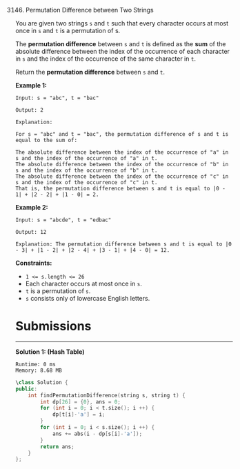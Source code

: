 3146. Permutation Difference between Two Strings

You are given two strings `s` and `t` such that every character occurs at most once in `s` and `t` is a permutation of s.

The **permutation difference** between `s` and `t` is defined as the **sum** of the absolute difference between the index of the occurrence of each character in `s` and the index of the occurrence of the same character in `t`.

Return the **permutation difference** between `s` and `t`.

 

**Example 1:**
```
Input: s = "abc", t = "bac"

Output: 2

Explanation:

For s = "abc" and t = "bac", the permutation difference of s and t is equal to the sum of:

The absolute difference between the index of the occurrence of "a" in s and the index of the occurrence of "a" in t.
The absolute difference between the index of the occurrence of "b" in s and the index of the occurrence of "b" in t.
The absolute difference between the index of the occurrence of "c" in s and the index of the occurrence of "c" in t.
That is, the permutation difference between s and t is equal to |0 - 1| + |2 - 2| + |1 - 0| = 2.
```

**Example 2:**
```
Input: s = "abcde", t = "edbac"

Output: 12

Explanation: The permutation difference between s and t is equal to |0 - 3| + |1 - 2| + |2 - 4| + |3 - 1| + |4 - 0| = 12.
```
 

**Constraints:**

* `1 <= s.length <= 26`
* Each character occurs at most once in `s`.
* `t` is a permutation of `s`.
* `s` consists only of lowercase English letters.

# Submissions
---
**Solution 1: (Hash Table)**
```
Runtime: 0 ms
Memory: 8.68 MB
```
```c++
\class Solution {
public:
    int findPermutationDifference(string s, string t) {
        int dp[26] = {0}, ans = 0;
        for (int i = 0; i < t.size(); i ++) {
            dp[t[i]-'a'] = i;
        }
        for (int i = 0; i < s.size(); i ++) {
            ans += abs(i - dp[s[i]-'a']);
        }
        return ans;
    }
};
```
